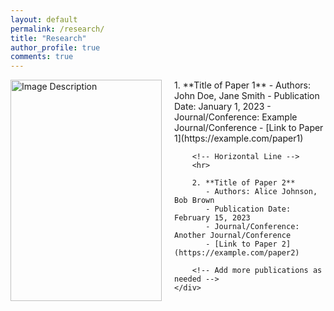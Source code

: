 ```yaml
---
layout: default
permalink: /research/
title: "Research"
author_profile: true
comments: true
---
```

<div style="display: flex;">
    <!-- Image on Left Half -->
    <div style="flex: 1;">
        <img src="path_to_your_image.jpg" alt="Image Description" style="width: 100%;">
    </div>
    <!-- Publications List -->
    <div style="flex: 1; margin-left: 20px;">
        1. **Title of Paper 1**
           - Authors: John Doe, Jane Smith
           - Publication Date: January 1, 2023
           - Journal/Conference: Example Journal/Conference
           - [Link to Paper 1](https://example.com/paper1)
        
        <!-- Horizontal Line -->
        <hr>

        2. **Title of Paper 2**
           - Authors: Alice Johnson, Bob Brown
           - Publication Date: February 15, 2023
           - Journal/Conference: Another Journal/Conference
           - [Link to Paper 2](https://example.com/paper2)
        
        <!-- Add more publications as needed -->
    </div>
</div>
